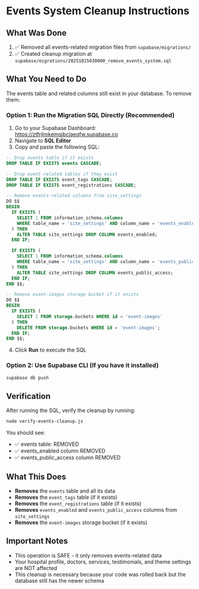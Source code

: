 # Events System Cleanup Instructions

## What Was Done

1. ✅ Removed all events-related migration files from `supabase/migrations/`
2. ✅ Created cleanup migration at `supabase/migrations/20251015030000_remove_events_system.sql`

## What You Need to Do

The events table and related columns still exist in your database. To remove them:

### Option 1: Run the Migration SQL Directly (Recommended)

1. Go to your Supabase Dashboard: https://ztfrjlmkemqjbclaeqfw.supabase.co
2. Navigate to **SQL Editor**
3. Copy and paste the following SQL:

```sql
-- Drop events table if it exists
DROP TABLE IF EXISTS events CASCADE;

-- Drop event-related tables if they exist
DROP TABLE IF EXISTS event_tags CASCADE;
DROP TABLE IF EXISTS event_registrations CASCADE;

-- Remove events-related columns from site_settings
DO $$
BEGIN
  IF EXISTS (
    SELECT 1 FROM information_schema.columns
    WHERE table_name = 'site_settings' AND column_name = 'events_enabled'
  ) THEN
    ALTER TABLE site_settings DROP COLUMN events_enabled;
  END IF;

  IF EXISTS (
    SELECT 1 FROM information_schema.columns
    WHERE table_name = 'site_settings' AND column_name = 'events_public_access'
  ) THEN
    ALTER TABLE site_settings DROP COLUMN events_public_access;
  END IF;
END $$;

-- Remove event-images storage bucket if it exists
DO $$
BEGIN
  IF EXISTS (
    SELECT 1 FROM storage.buckets WHERE id = 'event-images'
  ) THEN
    DELETE FROM storage.buckets WHERE id = 'event-images';
  END IF;
END $$;
```

4. Click **Run** to execute the SQL

### Option 2: Use Supabase CLI (If you have it installed)

```bash
supabase db push
```

## Verification

After running the SQL, verify the cleanup by running:

```bash
node verify-events-cleanup.js
```

You should see:
- ✅ events table: REMOVED
- ✅ events_enabled column REMOVED
- ✅ events_public_access column REMOVED

## What This Does

- **Removes** the `events` table and all its data
- **Removes** the `event_tags` table (if it exists)
- **Removes** the `event_registrations` table (if it exists)
- **Removes** `events_enabled` and `events_public_access` columns from `site_settings`
- **Removes** the `event-images` storage bucket (if it exists)

## Important Notes

- This operation is SAFE - it only removes events-related data
- Your hospital profile, doctors, services, testimonials, and theme settings are NOT affected
- This cleanup is necessary because your code was rolled back but the database still has the newer schema
